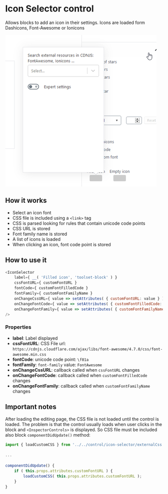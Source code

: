 # Icon Selector control

Allows blocks to add an icon in their settings. Icons are loaded form Dashicons, Font-Awesome or Ionicons

![How it works](./_doc/img/control.gif)

## How it works

- Select an icon font
- CSS file is included using a `<link>` tag
- CSS is parsed looking for rules that contain unicode code points
- CSS URL is stored
- Font family name is stored
- A list of icons is loaded
- When clicking an icon, font code point is stored

## How to use it

```javascript
<IconSelector
	label={ __( 'Filled icon', 'toolset-block' ) }
	cssFontURL={ customFontURL }
	fontCode={ customFontFilledCode }
	fontFamily={ customFontFamilyName }
	onChangeCssURL={ value => setAttributes( { customFontURL: value } ) }
	onChangeFontCode={ value => setAttributes( { customFontFilledCode: value } ) }
	onChangeFontFamily={ value => setAttributes( { customFontFamilyName: value } ) }
/>
```

### Properties

- **label**: Label displayed
- **cssFontURL**: CSS File url: `https://cdnjs.cloudflare.com/ajax/libs/font-awesome/4.7.0/css/font-awesome.min.css`
- **fontCode**: unicode code point: `\f01a`
- **fontFamily**: `font-family` value: `FontAwesome`
- **onChangeCssURL**: callback called when `cssFontURL` changes
- **onChangeFontCode**: callback called when `customFontFilledCode` changes
- **onChangeFontFamily**: callback called when `customFontFamilyName` changes

## Important notes

After loading the editing page, the CSS file is not loaded until the control is loaded. The problem is that the control usually loads when user clicks in the block and `<InspectorControls>` is displayed. So CSS file must be included also block `componentDidUpdate()` method:

```javascript
import { loadCustomCSS } from '../../control/icon-selector/externalCss';

...

componentDidUpdate() {
	if ( this.props.attributes.customFontURL ) {
		loadCustomCSS( this.props.attributes.customFontURL );
	}
}
```
